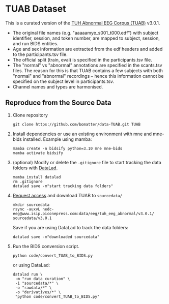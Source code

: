 # TUAB Dataset

This is a curated version of the [TUH Abnormal EEG Corpus (TUAB)](https://isip.piconepress.com/projects/tuh_eeg/html/downloads.shtml) v3.0.1.



- The original file names (e.g. "aaaaamye_s001_t000.edf") with subject identifier, session, and token number, are mapped to subject, session, and run BIDS entities.
- Age and sex information are extracted from the edf headers and added to the participants.tsv file.
- The official split (train, eval) is specified in the participants.tsv file.
- The "normal" vs "abnormal" annotations are specified in the scants.tsv files. The reason for this is that TUAB contains a few subjects with both "normal" and "abnormal" recordings – hence this information cannot be specified on the subject level in participants.tsv.
- Channel names and types are harmonised.



## Reproduce from the Source Data

1. Clone repository

   ```
   git clone https://github.com/bomatter/data-TUAB.git TUAB
   ```

2. Install dependencies or use an existing environment with mne and mne-bids installed.
   Example using mamba:

   ```
   mamba create -n bidsify python=3.10 mne mne-bids
   mamba activate bidsify
   ```

3. (optional) Modify or delete the `.gitignore` file to start tracking the data folders with [DataLad](https://www.datalad.org/).
   
   ```
   mamba install datalad
   rm .gitignore
   datalad save -m"start tracking data folders"
   ```
   
4. [Request access](https://isip.piconepress.com/projects/tuh_eeg/html/downloads.shtml) and download TUAB to `sourcedata/`

   ```
   mkdir sourcedata
   rsync -auxvL nedc-eeg@www.isip.piconepress.com:data/eeg/tuh_eeg_abnormal/v3.0.1/ sourcedata/v3.0.1
   ```

   Save if you are using DataLad to track the data folders:

   ```
   datalad save -m"downloaded sourcedata"
   ```

5. Run the BIDS conversion script.

   ```
   python code/convert_TUAB_to_BIDS.py
   ```

   or using DataLad:
   
   ```
   datalad run \
   	-m "run data curation" \
   	-i "sourcedata/*" \
   	-o "rawdata/*" \
   	-o "derivatives/*" \
   	"python code/convert_TUAB_to_BIDS.py"
   ```
